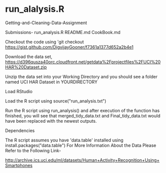 # run_alalysis.R
Getting-and-Cleaning-Data-Assignment

Submissions-
run_analysis.R
README.md
CookBook.md
 
Checkout the code using 'git checkout https://gist.github.com/DigvijayGooner/f7361a1377d652a2b4e1

Download the data set, https://d396qusza40orc.cloudfront.net/getdata%2Fprojectfiles%2FUCI%20HAR%20Dataset.zip

Unzip the data set into your Working Directory and you should see a folder named UCI HAR Dataset in YOURDIRECTORY

Load RStudio

Load the R script using source("run_analysis.txt")

Run the R script using run_analysis() and after execution of the function has finished, you will see that merged_tidy_data.txt and Final_tidy_data.txt would have been replaced with the newest outputs.

Dependencies

The R script assumes you have 'data.table' installed using install.packages("data.table")
For More Information About the Data Please Refer to the Following Link-

http://archive.ics.uci.edu/ml/datasets/Human+Activity+Recognition+Using+Smartphones
